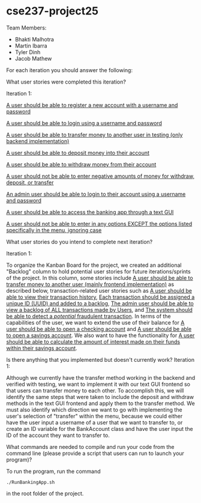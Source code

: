 # cse237-project25

Team Members:

* Bhakti Malhotra
* Martin Ibarra
* Tyler Dinh
* Jacob Mathew

For each iteration you should answer the following:

What user stories were completed this iteration?  

Iteration 1:  

[A user should be able to register a new account with a username and password](https://github.com/CSE237SP25/project-socialnetworkrejects/issues/7)  

[A user should be able to login using a username and password](https://github.com/CSE237SP25/project-socialnetworkrejects/issues/6)  

[A user should be able to transfer money to another user in testing (only backend implementation)](https://github.com/CSE237SP25/project-socialnetworkrejects/issues/3)  

[A user should be able to deposit money into their account](https://github.com/CSE237SP25/project-socialnetworkrejects/issues/5)  

[A user should be able to withdraw money from their account](https://github.com/CSE237SP25/project-socialnetworkrejects/issues/4)  

[A user should not be able to enter negative amounts of money for withdraw, deposit, or transfer](https://github.com/CSE237SP25/project-socialnetworkrejects/issues/27)  

[An admin user should be able to login to their account using a username and password](https://github.com/CSE237SP25/project-socialnetworkrejects/issues/8)  

[A user should be able to access the banking app through a text GUI](https://github.com/CSE237SP25/project-socialnetworkrejects/issues/26)  

[A user should not be able to enter in any options EXCEPT the options listed specifically in the menu, ignoring case](https://github.com/CSE237SP25/project-socialnetworkrejects/issues/28)




What user stories do you intend to complete next iteration?
  
Iteration 1:  

To organize the Kanban Board for the project, we created an additional "Backlog" column to hold potential user stories for future iterations/sprints of the project. In this column, some stories include [A user should be able to transfer money to another user (mainly frontend implementation)](https://github.com/CSE237SP25/project-socialnetworkrejects/issues/30) as described below, transaction-related user stories such as [A user should be able to view their transaction history](https://github.com/CSE237SP25/project-socialnetworkrejects/issues/16), [Each transaction should be assigned a unique ID (UUID) and added to a backlog](https://github.com/CSE237SP25/project-socialnetworkrejects/issues/15), [The admin user should be able to view a backlog of ALL transactions made by Users](https://github.com/CSE237SP25/project-socialnetworkrejects/issues/13), and [The system should be able to detect a *potential* fraudulent transaction](https://github.com/CSE237SP25/project-socialnetworkrejects/issues/12). In terms of the capabilities of the user, we want to extend the use of their balance for [A user should be able to open a checking account](https://github.com/CSE237SP25/project-socialnetworkrejects/issues/2) and [A user should be able to open a savings account](https://github.com/CSE237SP25/project-socialnetworkrejects/issues/1). We also want to have the functionality for [A user should be able to calculate the amount of interest made on their funds within their savings account](https://github.com/CSE237SP25/project-socialnetworkrejects/issues/14).

Is there anything that you implemented but doesn't currently work?
Iteration 1:  

Although we currently have the transfer method working in the backend and verified with testing, we want to implement it with our text GUI frontend so that users can transfer money to each other. To accomplish this, we will identify the same steps that were taken to include the deposit and withdraw methods in the text GUI frontend and apply them to the transfer method. We must also identify which direction we want to go with implementing the user's selection of "transfer" within the menu, because we could either have the user input a username of a user that we want to transfer to, or create an ID variable for the BankAccount class and have the user input the ID of the account they want to transfer to.


What commands are needed to compile and run your code from the command line (please provide a script that users can run to launch your program)?  

To run the program, run the command
```
./RunBankingApp.sh
```
in the root folder of the project.
